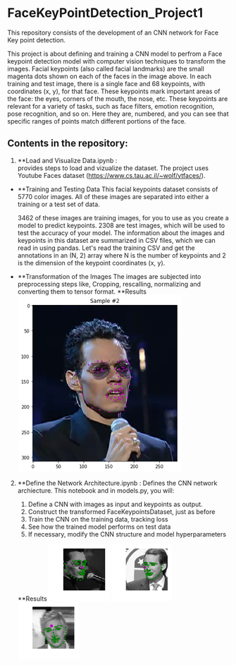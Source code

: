 # FaceKeyPointDetection_Project1
This repository consists of the development of an CNN network for Face Key point detection.

This project is about defining and training a CNN model to perfrom a Face keypoint detection model with computer vision techniques to transform the images.
Facial keypoints (also called facial landmarks) are the small magenta dots shown on each of the faces in the image above. In each training and test image, there is a single face and 68 keypoints, with coordinates (x, y), for that face. These keypoints mark important areas of the face: the eyes, corners of the mouth, the nose, etc. These keypoints are relevant for a variety of tasks, such as face filters, emotion recognition, pose recognition, and so on. Here they are, numbered, and you can see that specific ranges of points match different portions of the face.

## Contents in the repository:
1. **Load and Visualize Data.ipynb :  
   provides steps to load and vizualize the dataset. The project uses Youtube Faces dataset (https://www.cs.tau.ac.il/~wolf/ytfaces/).
  - **Training and Testing Data
       This facial keypoints dataset consists of 5770 color images. All of these images are separated into either a training or a test set of data.

       3462 of these images are training images, for you to use as you create a model to predict keypoints.
       2308 are test images, which will be used to test the accuracy of your model.
       The information about the images and keypoints in this dataset are summarized in CSV files, which we can read in using pandas. Let's read the training CSV and get the annotations in an (N, 2) array where N is the number of keypoints and 2 is the dimension of the keypoint coordinates (x, y).
  - **Transformation of the Images
       The images are subjected into preprocessing steps like, Cropping, rescalling, normalizing and converting them to tensor format.
    **Results
   ![Image 1](https://github.com/Varun1407/FaceKeyPointDetection_Project1/blob/master/images/image_1.png)
   
2. **Define the Network Architecture.ipynb : 
    Defines the CNN network archiecture. 
    This notebook and in models.py, you will:
    1. Define a CNN with images as input and keypoints as output.
    2. Construct the transformed FaceKeypointsDataset, just as before
    3. Train the CNN on the training data, tracking loss
  	4. See how the trained model performs on test data
    5. If necessary, modify the CNN structure and model hyperparameters
    
    **Results
    ![Image 2](https://github.com/Varun1407/FaceKeyPointDetection_Project1/blob/master/images/image2.png)
    ![Image 3](https://github.com/Varun1407/FaceKeyPointDetection_Project1/blob/master/images/image3.png)
    ![Image 4](https://github.com/Varun1407/FaceKeyPointDetection_Project1/blob/master/images/image4.png)
    
